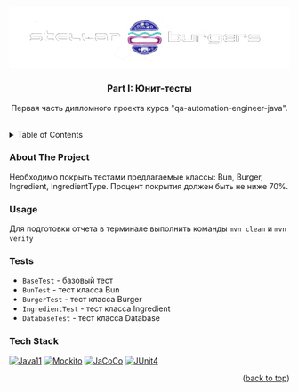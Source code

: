 <a name="readme-top"></a>
![REST Assured](stellarburgers.png)
<div align="center">
    <h3 align="center">Part I: Юнит-тесты</h3>
    <a href="http://site.mockito.org">
    </a>
    <p align="center">
        Первая часть дипломного проекта курса "qa-automation-engineer-java".
        <br/>
        <br/>
    </p>
</div>

<!-- TABLE OF CONTENTS -->
<details>
  <summary>Table of Contents</summary>
  <ol>
    <li><a href="#about-the-project">About The Project</a></li>
    <li><a href="#usage">Usage</a></li>
    <li><a href="#tests">Tests</a></li>
    <li><a href="#tech-stack">Tech Stack</a></li>
  </ol>
</details>

### About The Project

Необходимо покрыть тестами предлагаемые классы: Bun, Burger, Ingredient, IngredientType. Процент покрытия должен быть не ниже 70%.

### Usage

Для подготовки отчета в терминале выполнить команды `mvn clean` и `mvn verify`

### Tests
* `BaseTest` - базовый тест
* `BunTest` - тест класса Bun
* `BurgerTest` - тест класса Burger
* `IngredientTest` - тест класса Ingredient
* `DatabaseTest` - тест класса Database

### Tech Stack

[![Java11][java]][javadoc-url]
[![Mockito][mockito]][mockito-url]
[![JaCoCo][jacoco]][jacoco-url]
[![JUnit4][junit]][junit-url]

<p align="right">(<a href="#readme-top">back to top</a>)</p>

<!-- MARKDOWN LINKS & IMAGES -->
<!-- https://www.markdownguide.org/basic-syntax/#reference-style-links -->
[javadoc-url]: https://docs.oracle.com/en/java/javase/11/docs/api/index.html
[java]: https://img.shields.io/badge/Java_11-FF2D20?style=for-the-badge&logo=openjdk&logoColor=white
[mockito-url]: https://javadoc.io/static/org.mockito/mockito-core/4.6.1/index.html
[mockito]: https://img.shields.io/badge/Mockito_5.3-78A540?style=for-the-badge&logoColor=white
[jacoco-url]: https://www.eclemma.org/jacoco/
[jacoco]: https://img.shields.io/badge/jacoco-860A00?style=for-the-badge
[junit-url]: https://junit.org/junit4/
[junit]: https://img.shields.io/badge/JUnit_4-20232A?style=for-the-badge
